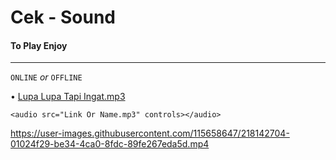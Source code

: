 # Cek - Sound
#### To Play Enjoy ####
********************************************

`ONLINE` *or* `OFFLINE`

• [Lupa Lupa Tapi Ingat.mp3](https://github.com/MusicEnjoy/music/raw/main/Lupa%20Lupa%20Tapi%20Ingat.mp3)

~~~
<audio src="Link Or Name.mp3" controls></audio>
~~~



https://user-images.githubusercontent.com/115658647/218142704-01024f29-be34-4ca0-8fdc-89fe267eda5d.mp4

